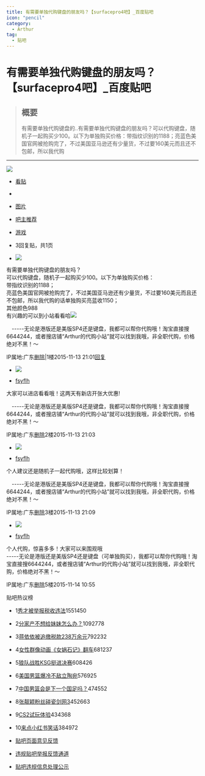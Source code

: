 ```yaml
---
title: 有需要单独代购键盘的朋友吗？【surfacepro4吧】_百度贴吧
icon: "pencil"
category:
  - Arthur
tag:
  - 贴吧
---
```


# 有需要单独代购键盘的朋友吗？【surfacepro4吧】_百度贴吧

> ## 概要
> 有需要单独代购键盘的..有需要单独代购键盘的朋友吗？可以代购键盘，随机子一起购买少100。以下为单独购买价格：带指纹识别的1188；亮蓝色美国官网被抢购完了，不过美国亚马逊还有少量货，不过要160美元而且还不包邮，所以我代购

---
[![](https://gimg0.baidu.com/gimg/src=http%3A%2F%2Fimgsrc.baidu.com%2Fforum%2Fpic%2Fitem%2F826f3b10b912c8fcacd52597f5039245d78821af.jpg&app=0&size=b150,150&n=0&g=0n&q=a80?sec=1693755812&t=db8f045ed956c889f2b62b87ae5b1006)](https://tieba.baidu.com/f?kw=surfacepro4&ie=utf-8)

-   [看贴](https://tieba.baidu.com/f?kw=surfacepro4&ie=utf-8&tp=0)
-   
-   [图片](https://tieba.baidu.com/f?kw=surfacepro4&tab=album)
-   [吧主推荐](https://tieba.baidu.com/f?kw=surfacepro4&tab=good&cid=)
-   [游戏](https://tieba.baidu.com/f?ie=utf-8&kw=%E6%B8%B8%E6%88%8F%E4%B8%AD%E5%BF%83&ie=utf-8)

-   3回复贴，共1页

-   [![](https://gss0.bdstatic.com/6LZ1dD3d1sgCo2Kml5_Y_D3/sys/portrait/item/tb.1.b9fc0bd1.TJykhab2yC352vX_pOgzGQ?t=1463110610)](https://tieba.baidu.com/home/main?id=tb.1.b9fc0bd1.TJykhab2yC352vX_pOgzGQ?t=1463110610&fr=pb)
    

有需要单独代购键盘的朋友吗？  
可以代购键盘，随机子一起购买少100。以下为单独购买价格：  
带指纹识别的1188；  
亮蓝色美国官网被抢购完了，不过美国亚马逊还有少量货，不过要160美元而且还不包邮，所以我代购的话单独购买亮蓝收1150；  
其他颜色988  
有兴趣的可以到小站看看哈![](https://tb2.bdstatic.com/tb/editor/images/face/i_f01.png?t=20140803)

　-----无论是港版还是美版SP4还是键盘，我都可以帮你代购哦！淘宝直接搜6644244，或者搜店铺“Arthur的代购小站”就可以找到我哦，非全职代购，价格绝对不黑！～

  
  

IP属地:广东[删除](https://tieba.baidu.com/p/4158037354?pid=78989680461&cid=0#)|1楼2015-11-13 21:01[回复](https://tieba.baidu.com/p/4158037354?pid=78989680461&cid=0#)

-   [![](https://gss0.bdstatic.com/6LZ1dD3d1sgCo2Kml5_Y_D3/sys/portrait/item/tb.1.b9fc0bd1.TJykhab2yC352vX_pOgzGQ?t=1463110610)](https://tieba.baidu.com/home/main?id=tb.1.b9fc0bd1.TJykhab2yC352vX_pOgzGQ?t=1463110610&fr=pb)
    

-   [fsyflh](https://tieba.baidu.com/home/main?id=tb.1.b9fc0bd1.TJykhab2yC352vX_pOgzGQ?t=1463110610&fr=pb)

大家可以进店看看哦！这两天有新店开张大优惠!

　-----无论是港版还是美版SP4还是键盘，我都可以帮你代购哦！淘宝直接搜6644244，或者搜店铺“Arthur的代购小站”就可以找到我哦，非全职代购，价格绝对不黑！～

  
  

IP属地:广东[删除](https://tieba.baidu.com/p/4158037354?pid=78989680461&cid=0#)2楼2015-11-13 21:03

-   [![](https://gss0.bdstatic.com/6LZ1dD3d1sgCo2Kml5_Y_D3/sys/portrait/item/tb.1.b9fc0bd1.TJykhab2yC352vX_pOgzGQ?t=1463110610)](https://tieba.baidu.com/home/main?id=tb.1.b9fc0bd1.TJykhab2yC352vX_pOgzGQ?t=1463110610&fr=pb)
    

-   [fsyflh](https://tieba.baidu.com/home/main?id=tb.1.b9fc0bd1.TJykhab2yC352vX_pOgzGQ?t=1463110610&fr=pb)

个人建议还是随机子一起代购哦，这样比较划算！

　-----无论是港版还是美版SP4还是键盘，我都可以帮你代购哦！淘宝直接搜6644244，或者搜店铺“Arthur的代购小站”就可以找到我哦，非全职代购，价格绝对不黑！～

  
  

IP属地:广东[删除](https://tieba.baidu.com/p/4158037354?pid=78989680461&cid=0#)3楼2015-11-13 21:09

-   [![](https://tb2.bdstatic.com/tb/static-pb/img/head_80.jpg)](https://tieba.baidu.com/home/main?id=tb.1.b9fc0bd1.TJykhab2yC352vX_pOgzGQ?t=1463110610&fr=pb)
    

-   [fsyflh](https://tieba.baidu.com/home/main?id=tb.1.b9fc0bd1.TJykhab2yC352vX_pOgzGQ?t=1463110610&fr=pb)

个人代购，惊喜多多！大家可以来围观哦  
\-----无论是港版还是美版SP4还是键盘（可单独购买），我都可以帮你代购哦！淘宝直接搜6644244，或者搜店铺“Arthur的代购小站”就可以找到我哦，非全职代购，价格绝对不黑！～

  
  

IP属地:广东[删除](https://tieba.baidu.com/p/4158037354?pid=78989680461&cid=0#)5楼2015-11-14 10:55

贴吧热议榜

-   1[秀才被举报税收违法](http://tieba.baidu.com/hottopic/browse/hottopic?topic_id=17683779&topic_name=%E7%A7%80%E6%89%8D%E8%A2%AB%E4%B8%BE%E6%8A%A5%E7%A8%8E%E6%94%B6%E8%BF%9D%E6%B3%95)1551450
-   2[分家产不想给妹妹怎么办？](http://tieba.baidu.com/hottopic/browse/hottopic?topic_id=17681959&topic_name=%E5%88%86%E5%AE%B6%E4%BA%A7%E4%B8%8D%E6%83%B3%E7%BB%99%E5%A6%B9%E5%A6%B9%E6%80%8E%E4%B9%88%E5%8A%9E%EF%BC%9F)1092778
-   3[蒋依依被追缴税款238万余元](http://tieba.baidu.com/hottopic/browse/hottopic?topic_id=17687669&topic_name=%E8%92%8B%E4%BE%9D%E4%BE%9D%E8%A2%AB%E8%BF%BD%E7%BC%B4%E7%A8%8E%E6%AC%BE238%E4%B8%87%E4%BD%99%E5%85%83)792232
-   4[女性群像动画《女娲石记》翻车](http://tieba.baidu.com/hottopic/browse/hottopic?topic_id=17691452&topic_name=%E5%A5%B3%E6%80%A7%E7%BE%A4%E5%83%8F%E5%8A%A8%E7%94%BB%E3%80%8A%E5%A5%B3%E5%A8%B2%E7%9F%B3%E8%AE%B0%E3%80%8B%E7%BF%BB%E8%BD%A6)681237
-   5[狼队战胜KSG挺进决赛](http://tieba.baidu.com/hottopic/browse/hottopic?topic_id=17691858&topic_name=%E7%8B%BC%E9%98%9F%E6%88%98%E8%83%9CKSG%E6%8C%BA%E8%BF%9B%E5%86%B3%E8%B5%9B)608426
-   6[美国男篮爆冷不敌立陶宛](http://tieba.baidu.com/hottopic/browse/hottopic?topic_id=17692517&topic_name=%E7%BE%8E%E5%9B%BD%E7%94%B7%E7%AF%AE%E7%88%86%E5%86%B7%E4%B8%8D%E6%95%8C%E7%AB%8B%E9%99%B6%E5%AE%9B)576925
-   7[中国男篮会是下一个国足吗？](http://tieba.baidu.com/hottopic/browse/hottopic?topic_id=17675216&topic_name=%E4%B8%AD%E5%9B%BD%E7%94%B7%E7%AF%AE%E4%BC%9A%E6%98%AF%E4%B8%8B%E4%B8%80%E4%B8%AA%E5%9B%BD%E8%B6%B3%E5%90%97%EF%BC%9F)474552
-   8[张靓颖粉丝碰瓷剑网3](http://tieba.baidu.com/hottopic/browse/hottopic?topic_id=17682953&topic_name=%E5%BC%A0%E9%9D%93%E9%A2%96%E7%B2%89%E4%B8%9D%E7%A2%B0%E7%93%B7%E5%89%91%E7%BD%913)452663
-   9[CS2试玩体验](http://tieba.baidu.com/hottopic/browse/hottopic?topic_id=17681124&topic_name=CS2%E8%AF%95%E7%8E%A9%E4%BD%93%E9%AA%8C)434368
-   10[来点小红书笑话](http://tieba.baidu.com/hottopic/browse/hottopic?topic_id=17682564&topic_name=%E6%9D%A5%E7%82%B9%E5%B0%8F%E7%BA%A2%E4%B9%A6%E7%AC%91%E8%AF%9D)384972

-   [贴吧页面意见反馈](http://tieba.baidu.com/f?ie=utf-8&kw=%E8%B4%B4%E5%90%A7%E6%84%8F%E8%A7%81%E5%8F%8D%E9%A6%88)
-   [违规贴吧举报反馈通道](http://tieba.baidu.com/f?ie=utf8&kw=%E8%B4%B4%E5%90%A7%E6%9B%9D%E5%85%89%E5%8F%B0&fr=wwwt)
-   [贴吧违规信息处理公示](http://tieba.baidu.com/tb/zt/notice.html)
